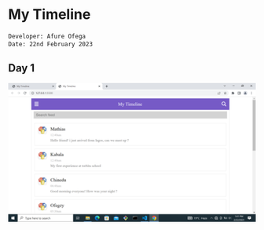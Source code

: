 # My Timeline

```
Developer: Afure Ofega
Date: 22nd February 2023
```
## Day 1

![](./Screenshot%20(6).png)